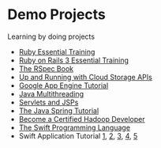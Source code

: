 Demo Projects
=============

Learning by doing projects

* [Ruby Essential Training](http://www.lynda.com/sdk/Ruby-tutorials/essential-training/47905-2.html)
* [Ruby on Rails 3 Essential Training](http://www.lynda.com/sdk/Ruby-Rails-tutorials/Ruby-Rails-3-Essential-Training/55960-2.html)
* [The RSpec Book](http://www.amazon.com/The-RSpec-Book-Behaviour-Development/dp/1934356379)
* [Up and Running with Cloud Storage APIs](http://www.lynda.com/sdk/Azure-tutorials/Up-Running-Cloud-Storage-APIs/133320-2.html)
* [Google App Engine Tutorial](http://googcloudlabs.appspot.com/whatgae.html)
* [Java Multithreading](https://www.udemy.com/java-multithreading)
* [Servlets and JSPs](https://www.udemy.com/javawebtut/)
* [The Java Spring Tutorial](https://www.udemy.com/javaspring/)
* [Become a Certified Hadoop Developer](https://www.udemy.com/hadoop-tutorial/)
* [The Swift Programming Language](https://developer.apple.com/swift/)
* Swift Application Tutorial [1](http://www.raywenderlich.com/tutorials), [2](https://www.youtube.com/channel/UCysEngjfeIYapEER9K8aikw/playlists), [3](https://www.youtube.com/user/Archetapp/playlists), [4](https://www.youtube.com/user/programmingswift/playlists), [5](https://www.youtube.com/user/rm2kdev/playlists)

